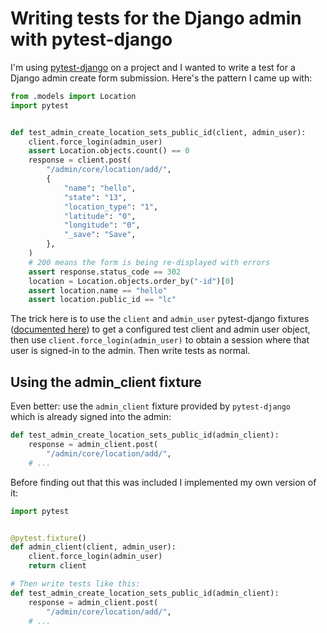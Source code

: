 # Writing tests for the Django admin with pytest-django

I'm using [pytest-django](https://pytest-django.readthedocs.io/) on a project and I wanted to write a test for a Django admin create form submission. Here's the pattern I came up with:

```python
from .models import Location
import pytest


def test_admin_create_location_sets_public_id(client, admin_user):
    client.force_login(admin_user)
    assert Location.objects.count() == 0
    response = client.post(
        "/admin/core/location/add/",
        {
            "name": "hello",
            "state": "13",
            "location_type": "1",
            "latitude": "0",
            "longitude": "0",
            "_save": "Save",
        },
    )
    # 200 means the form is being re-displayed with errors
    assert response.status_code == 302
    location = Location.objects.order_by("-id")[0]
    assert location.name == "hello"
    assert location.public_id == "lc"
```
The trick here is to use the `client` and `admin_user` pytest-django fixtures ([documented here](https://pytest-django.readthedocs.io/en/latest/helpers.html#fixtures)) to get a configured test client and admin user object, then use `client.force_login(admin_user)` to obtain a session where that user is signed-in to the admin. Then write tests as normal.

## Using the admin_client fixture

Even better: use the `admin_client` fixture provided by `pytest-django 
` which is already signed into the admin:

```python
def test_admin_create_location_sets_public_id(admin_client):
    response = admin_client.post(
        "/admin/core/location/add/",
    # ...
```

Before finding out that this was included I implemented my own version of it:

```python
import pytest


@pytest.fixture()
def admin_client(client, admin_user):
    client.force_login(admin_user)
    return client

# Then write tests like this:
def test_admin_create_location_sets_public_id(admin_client):
    response = admin_client.post(
        "/admin/core/location/add/",
    # ...
```
